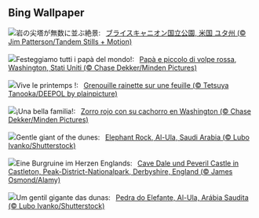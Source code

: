 ## Bing Wallpaper
![](https://www.bing.com/th?id=OHR.BryceSnow_JA-JP4938121574_UHD.jpg&w=1000)岩の尖塔が無数に並ぶ絶景:&nbsp;&ensp;[ブライスキャニオン国立公園, 米国 ユタ州 (© Jim Patterson/Tandem Stills + Motion)](https://www.bing.com/th?id=OHR.BryceSnow_JA-JP4938121574_UHD.jpg)
<br><br/>
![](https://www.bing.com/th?id=OHR.RedFox_IT-IT0563708572_UHD.jpg&w=1000)Festeggiamo tutti i papà del mondo!:&nbsp;&ensp;[Papà e piccolo di volpe rossa, Washington, Stati Uniti (© Chase Dekker/Minden Pictures)](https://www.bing.com/th?id=OHR.RedFox_IT-IT0563708572_UHD.jpg)
<br><br/>
![](https://www.bing.com/th?id=OHR.SpringFrog_FR-FR3345406891_UHD.jpg&w=1000)Vive le printemps !:&nbsp;&ensp;[Grenouille rainette sur une feuille (© Tetsuya Tanooka/DEEPOL by plainpicture)](https://www.bing.com/th?id=OHR.SpringFrog_FR-FR3345406891_UHD.jpg)
<br><br/>
![](https://www.bing.com/th?id=OHR.RedFox_ES-ES2820174785_UHD.jpg&w=1000)¡Una bella familia!:&nbsp;&ensp;[Zorro rojo con su cachorro en Washington (© Chase Dekker/Minden Pictures)](https://www.bing.com/th?id=OHR.RedFox_ES-ES2820174785_UHD.jpg)
<br><br/>
![](https://www.bing.com/th?id=OHR.ElephantRock_EN-GB2587880881_UHD.jpg&w=1000)Gentle giant of the dunes:&nbsp;&ensp;[Elephant Rock, Al-Ula, Saudi Arabia (© Lubo Ivanko/Shutterstock)](https://www.bing.com/th?id=OHR.ElephantRock_EN-GB2587880881_UHD.jpg)
<br><br/>
![](https://www.bing.com/th?id=OHR.SpringCaveDale_DE-DE4412731356_UHD.jpg&w=1000)Eine Burgruine im Herzen Englands:&nbsp;&ensp;[Cave Dale und Peveril Castle in Castleton, Peak-District-Nationalpark, Derbyshire, England (© James Osmond/Alamy)](https://www.bing.com/th?id=OHR.SpringCaveDale_DE-DE4412731356_UHD.jpg)
<br><br/>
![](https://www.bing.com/th?id=OHR.ElephantRock_PT-BR3465039308_UHD.jpg&w=1000)Um gentil gigante das dunas:&nbsp;&ensp;[Pedra do Elefante, Al-Ula, Arábia Saudita (© Lubo Ivanko/Shutterstock)](https://www.bing.com/th?id=OHR.ElephantRock_PT-BR3465039308_UHD.jpg)
<br><br/>
